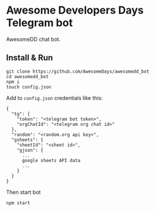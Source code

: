 # Awesome Developers Days Telegram bot

AwesomeDD chat bot.

## Install & Run

    git clone https://github.com/AwesomeDays/awesomedd_bot
    cd awesomedd_bot
    npm i
    touch config.json

Add to `config.json` credentials like this:

    {
      "tg": {
        "token": "<telegram bot token>",
        "orgChatId": "<telegram org chat id>"
      },
      "random": "<random.org api key>",
      "gsheets": {
        "sheetId": "<sheet id>",
        "gjson": {
          ...
          google sheets API data
          ...
        }
      }
    }

Then start bot

    npm start